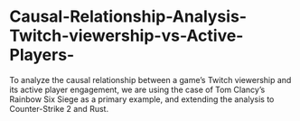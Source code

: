 # Causal-Relationship-Analysis-Twitch-viewership-vs-Active-Players-
To analyze the causal relationship between a game’s Twitch viewership and its active player engagement, we are using the case of Tom Clancy’s Rainbow Six Siege as a primary example, and extending the analysis to Counter-Strike 2 and Rust.
